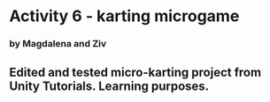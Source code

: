 # Activity 6 - karting microgame
### by Magdalena and Ziv

## Edited and tested micro-karting project from Unity Tutorials. Learning purposes. 

